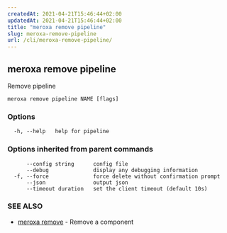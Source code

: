 ```yaml
---
createdAt: 2021-04-21T15:46:44+02:00
updatedAt: 2021-04-21T15:46:44+02:00
title: "meroxa remove pipeline"
slug: meroxa-remove-pipeline
url: /cli/meroxa-remove-pipeline/
---
```

## meroxa remove pipeline

Remove pipeline

```
meroxa remove pipeline NAME [flags]
```

### Options

```
  -h, --help   help for pipeline
```

### Options inherited from parent commands

```
      --config string      config file
      --debug              display any debugging information
  -f, --force              force delete without confirmation prompt
      --json               output json
      --timeout duration   set the client timeout (default 10s)
```

### SEE ALSO

* [meroxa remove](/cli/meroxa-remove/)	 - Remove a component

